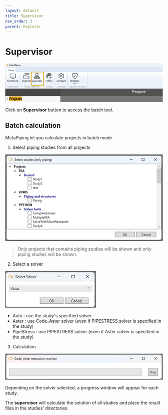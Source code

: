 ```yaml
---
layout: default
title: Supervisor
nav_order: 3
parent: Explorer
---
```


# Supervisor

![Image](../Images/Supervisor1.png)

Click on **Supervisor** button to access the batch tool.

## Batch calculation

MetaPiping let you calculate projects in batch mode.

1. Select piping studies from all projects

![Image](../Images/Supervisor2.png)

>Only projects that contains piping studies will be shown and only piping studies will be shown.

2. Select a solver

![Image](../Images/Supervisor3.png)

* Auto          : use the study's specified solver
* Aster         : use Code_Aster solver (even if PIPESTRESS solver is specified in the study)
* PipeStress    : use PIPESTRESS solver (even if Aster solver is specified in the study)

3. Calculation

![Image](../Images/Supervisor4.png)

Depending on the solver selected, a progress window will appear for each study.

The **supervisor** will calculate the solution of all studies and place the result files in the studies' directories.